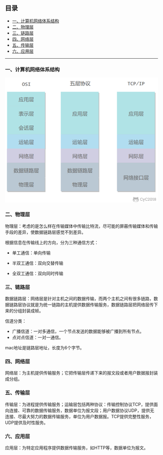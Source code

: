 ## 目录

- [一、计算机网络体系结构](#一计算机网络体系结构)
- [二、物理层](#二物理层)
- [三、链路层](#三链路层)
- [四、网络层](#四网络层)
- [五、传输层](#五传输层)
- [六、应用层](#六应用层)

---

### 一、计算机网络体系结构

![计算机网络体系结构](/doc/pics/计算机网络体系结构.png)

### 二、物理层

物理层：考虑的是怎么样在传输媒体中传输比特流，尽可能的屏蔽传输媒体和传输手段的差异，使数据链路层感觉不到差异。

根据信息在传输线上的方向，分为三种通信方式：

- 单工通信：单向传输

- 半双工通信：双向交替传输

- 全双工通信：双向同时传输



### 三、链路层

数据链路层：网络层是针对主机之间的数据传输，而两个主机之间有很多链路，数据链路层协议就是为统一链路的主机提供数据传输服务，数据链路层把网络层传下来的分组封装成帧。

信道分类：

- 广播信道：一对多通信，一个节点发送的数据能够被广播到所有节点。
- 点对点信道：一对一通信。

mac地址是链路层地址，长度为6个字节。



### 四、网络层

网络层：为主机提供传输服务；它把传输层传递下来的报文段或者用户数据报封装成分组。



### 五、传输层

传输层：为进程提供传输服务；运输层包括两种协议：传输控制协议TCP，提供面向连接、可靠的数据传输服务，数据单位为报文段；用户数据协议UDP，提供无连接、尽最大努力的数据传输服务，单位为用户数据报。TCP提供完整性服务，UDP提供及时性服务。



### 六、应用层

应用层：为特定应用程序提供数据传输服务，如HTTP等，数据单位为报文。